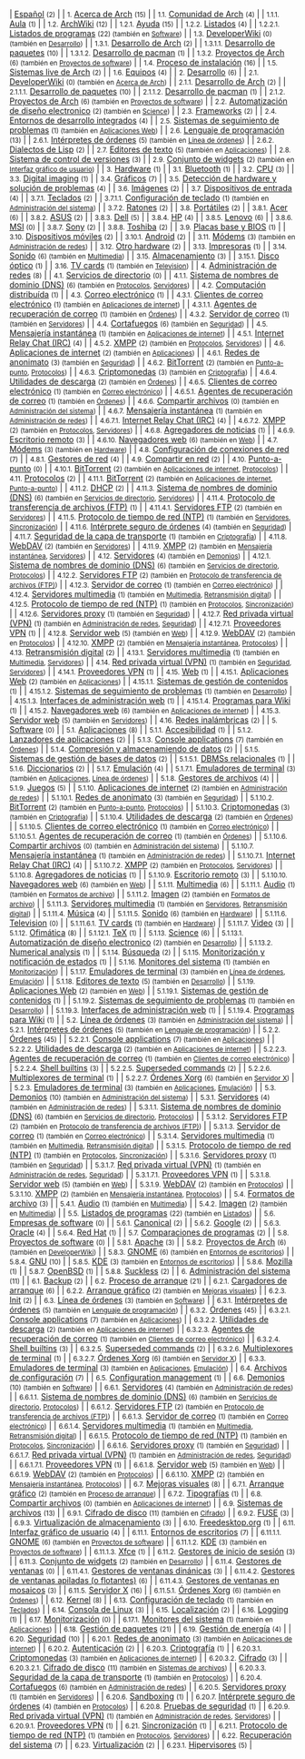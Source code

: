 | [Español](/index.php/Category:Espa%C3%B1ol "Category:Español") <small>(2)</small> |
| <small>1.</small> [Acerca de Arch](/index.php/Category:About_Arch_(Espa%C3%B1ol) "Category:About Arch (Español)") <small>(15)</small> |
| <small>1.1.</small> [Comunidad de Arch](/index.php/Category:Arch_community_(Espa%C3%B1ol) "Category:Arch community (Español)") <small>(4)</small> |
| <small>1.1.1.</small> [Aula](/index.php/Category:Classroom_(Espa%C3%B1ol) "Category:Classroom (Español)") <small>(1)</small> |
| <small>1.2.</small> [ArchWiki](/index.php/Category:ArchWiki_(Espa%C3%B1ol) "Category:ArchWiki (Español)") <small>(12)</small> |
| <small>1.2.1.</small> [Ayuda](/index.php/Category:Help_(Espa%C3%B1ol) "Category:Help (Español)") <small>(15)</small> |
| <small>1.2.2.</small> [Listados](/index.php/Category:Lists_(Espa%C3%B1ol) "Category:Lists (Español)") <small>(4)</small> |
| <small>1.2.2.1.</small> [Listados de programas](/index.php/Category:Lists_of_software_(Espa%C3%B1ol) "Category:Lists of software (Español)") <small>(22) (también en [Software](/index.php/Category:Software_(Espa%C3%B1ol) "Category:Software (Español)"))</small> |
| <small>1.3.</small> [DeveloperWiki](/index.php/Category:DeveloperWiki_(Espa%C3%B1ol) "Category:DeveloperWiki (Español)") <small>(0) (también en [Desarrollo](/index.php/Category:Development_(Espa%C3%B1ol) "Category:Development (Español)"))</small> |
| <small>1.3.1.</small> [Desarrollo de Arch](/index.php/Category:Arch_development_(Espa%C3%B1ol) "Category:Arch development (Español)") <small>(2)</small> |
| <small>1.3.1.1.</small> [Desarrollo de paquetes](/index.php/Category:Package_development_(Espa%C3%B1ol) "Category:Package development (Español)") <small>(10)</small> |
| <small>1.3.1.2.</small> [Desarrollo de pacman](/index.php/Category:Pacman_development_(Espa%C3%B1ol) "Category:Pacman development (Español)") <small>(1)</small> |
| <small>1.3.2.</small> [Proyectos de Arch](/index.php/Category:Arch_projects_(Espa%C3%B1ol) "Category:Arch projects (Español)") <small>(6) (también en [Proyectos de software](/index.php/Category:Software_projects_(Espa%C3%B1ol) "Category:Software projects (Español)"))</small> |
| <small>1.4.</small> [Proceso de instalación](/index.php/Category:Installation_process_(Espa%C3%B1ol) "Category:Installation process (Español)") <small>(16)</small> |
| <small>1.5.</small> [Sistemas live de Arch](/index.php/Category:Live_Arch_systems_(Espa%C3%B1ol) "Category:Live Arch systems (Español)") <small>(2)</small> |
| <small>1.6.</small> [Equipos](/index.php/Category:Teams_(Espa%C3%B1ol) "Category:Teams (Español)") <small>(4)</small> |
| <small>2.</small> [Desarrollo](/index.php/Category:Development_(Espa%C3%B1ol) "Category:Development (Español)") <small>(6)</small> |
| <small>2.1.</small> [DeveloperWiki](/index.php/Category:DeveloperWiki_(Espa%C3%B1ol) "Category:DeveloperWiki (Español)") <small>(0) (también en [Acerca de Arch](/index.php/Category:About_Arch_(Espa%C3%B1ol) "Category:About Arch (Español)"))</small> |
| <small>2.1.1.</small> [Desarrollo de Arch](/index.php/Category:Arch_development_(Espa%C3%B1ol) "Category:Arch development (Español)") <small>(2)</small> |
| <small>2.1.1.1.</small> [Desarrollo de paquetes](/index.php/Category:Package_development_(Espa%C3%B1ol) "Category:Package development (Español)") <small>(10)</small> |
| <small>2.1.1.2.</small> [Desarrollo de pacman](/index.php/Category:Pacman_development_(Espa%C3%B1ol) "Category:Pacman development (Español)") <small>(1)</small> |
| <small>2.1.2.</small> [Proyectos de Arch](/index.php/Category:Arch_projects_(Espa%C3%B1ol) "Category:Arch projects (Español)") <small>(6) (también en [Proyectos de software](/index.php/Category:Software_projects_(Espa%C3%B1ol) "Category:Software projects (Español)"))</small> |
| <small>2.2.</small> [Automatización de diseño electronico](/index.php/Category:Electronic_design_automation_(Espa%C3%B1ol) "Category:Electronic design automation (Español)") <small>(2) (también en [Science](/index.php/Category:Science_(Espa%C3%B1ol) "Category:Science (Español)"))</small> |
| <small>2.3.</small> [Frameworks](/index.php/Category:Frameworks_(Espa%C3%B1ol) "Category:Frameworks (Español)") <small>(2)</small> |
| <small>2.4.</small> [Entornos de desarrollo integrados](/index.php/Category:Integrated_development_environments_(Espa%C3%B1ol) "Category:Integrated development environments (Español)") <small>(4)</small> |
| <small>2.5.</small> [Sistemas de seguimiento de problemas](/index.php/Category:Issue_tracking_systems_(Espa%C3%B1ol) "Category:Issue tracking systems (Español)") <small>(1) (también en [Aplicaciones Web](/index.php/Category:Web_applications_(Espa%C3%B1ol) "Category:Web applications (Español)"))</small> |
| <small>2.6.</small> [Lenguaje de programación](/index.php/Category:Programming_languages_(Espa%C3%B1ol) "Category:Programming languages (Español)") <small>(13)</small> |
| <small>2.6.1.</small> [Intérpretes de órdenes](/index.php/Category:Command_shells_(Espa%C3%B1ol) "Category:Command shells (Español)") <small>(5) (también en [Línea de órdenes](/index.php/Category:Command-line_(Espa%C3%B1ol) "Category:Command-line (Español)"))</small> |
| <small>2.6.2.</small> [Dialectos de Lisp](/index.php/Category:Lisp_dialects_(Espa%C3%B1ol) "Category:Lisp dialects (Español)") <small>(2)</small> |
| <small>2.7.</small> [Editores de texto](/index.php/Category:Text_editors_(Espa%C3%B1ol) "Category:Text editors (Español)") <small>(5) (también en [Aplicaciones](/index.php/Category:Applications_(Espa%C3%B1ol) "Category:Applications (Español)"))</small> |
| <small>2.8.</small> [Sistema de control de versiones](/index.php/Category:Version_Control_System_(Espa%C3%B1ol) "Category:Version Control System (Español)") <small>(3)</small> |
| <small>2.9.</small> [Conjunto de widgets](/index.php/Category:Widget_toolkits_(Espa%C3%B1ol) "Category:Widget toolkits (Español)") <small>(2) (también en [Interfaz gráfico de usuario](/index.php/Category:Graphical_user_interfaces_(Espa%C3%B1ol) "Category:Graphical user interfaces (Español)"))</small> |
| <small>3.</small> [Hardware](/index.php/Category:Hardware_(Espa%C3%B1ol) "Category:Hardware (Español)") <small>(1)</small> |
| <small>3.1.</small> [Bluetooth](/index.php/Category:Bluetooth_(Espa%C3%B1ol) "Category:Bluetooth (Español)") <small>(1)</small> |
| <small>3.2.</small> [CPU](/index.php/Category:CPU_(Espa%C3%B1ol) "Category:CPU (Español)") <small>(3)</small> |
| <small>3.3.</small> [Digital imaging](/index.php/Category:Digital_imaging_(Espa%C3%B1ol) "Category:Digital imaging (Español)") <small>(1)</small> |
| <small>3.4.</small> [Gráficos](/index.php/Category:Graphics_(Espa%C3%B1ol) "Category:Graphics (Español)") <small>(7)</small> |
| <small>3.5.</small> [Detección de hardware y solución de problemas](/index.php/Category:Hardware_detection_and_troubleshooting_(Espa%C3%B1ol) "Category:Hardware detection and troubleshooting (Español)") <small>(4)</small> |
| <small>3.6.</small> [Imágenes](/index.php/Category:Imaging_(Espa%C3%B1ol) "Category:Imaging (Español)") <small>(2)</small> |
| <small>3.7.</small> [Dispositivos de entrada](/index.php/Category:Input_devices_(Espa%C3%B1ol) "Category:Input devices (Español)") <small>(4)</small> |
| <small>3.7.1.</small> [Teclados](/index.php/Category:Keyboards_(Espa%C3%B1ol) "Category:Keyboards (Español)") <small>(2)</small> |
| <small>3.7.1.1.</small> [Configuración de teclado](/index.php/Category:Keyboard_configuration_(Espa%C3%B1ol) "Category:Keyboard configuration (Español)") <small>(1) (también en [Administración del sistema](/index.php/Category:System_administration_(Espa%C3%B1ol) "Category:System administration (Español)"))</small> |
| <small>3.7.2.</small> [Ratones](/index.php/Category:Mice_(Espa%C3%B1ol) "Category:Mice (Español)") <small>(2)</small> |
| <small>3.8.</small> [Portátiles](/index.php/Category:Laptops_(Espa%C3%B1ol) "Category:Laptops (Español)") <small>(2)</small> |
| <small>3.8.1.</small> [Acer](/index.php/Category:Acer_(Espa%C3%B1ol) "Category:Acer (Español)") <small>(6)</small> |
| <small>3.8.2.</small> [ASUS](/index.php/Category:ASUS_(Espa%C3%B1ol) "Category:ASUS (Español)") <small>(2)</small> |
| <small>3.8.3.</small> [Dell](/index.php/Category:Dell_(Espa%C3%B1ol) "Category:Dell (Español)") <small>(5)</small> |
| <small>3.8.4.</small> [HP](/index.php/Category:HP_(Espa%C3%B1ol) "Category:HP (Español)") <small>(4)</small> |
| <small>3.8.5.</small> [Lenovo](/index.php/Category:Lenovo_(Espa%C3%B1ol) "Category:Lenovo (Español)") <small>(6)</small> |
| <small>3.8.6.</small> [MSI](/index.php/Category:MSI_(Espa%C3%B1ol) "Category:MSI (Español)") <small>(0)</small> |
| <small>3.8.7.</small> [Sony](/index.php/Category:Sony_(Espa%C3%B1ol) "Category:Sony (Español)") <small>(2)</small> |
| <small>3.8.8.</small> [Toshiba](/index.php/Category:Toshiba_(Espa%C3%B1ol) "Category:Toshiba (Español)") <small>(2)</small> |
| <small>3.9.</small> [Placas base y BIOS](/index.php/Category:Mainboards_and_BIOS_(Espa%C3%B1ol) "Category:Mainboards and BIOS (Español)") <small>(1)</small> |
| <small>3.10.</small> [Dispositivos móviles](/index.php/Category:Mobile_devices_(Espa%C3%B1ol) "Category:Mobile devices (Español)") <small>(2)</small> |
| <small>3.10.1.</small> [Android](/index.php/Category:Android_(Espa%C3%B1ol) "Category:Android (Español)") <small>(2)</small> |
| <small>3.11.</small> [Módems](/index.php/Category:Modems_(Espa%C3%B1ol) "Category:Modems (Español)") <small>(3) (también en [Administración de redes](/index.php/Category:Networking_(Espa%C3%B1ol) "Category:Networking (Español)"))</small> |
| <small>3.12.</small> [Otro hardware](/index.php/Category:Other_hardware_(Espa%C3%B1ol) "Category:Other hardware (Español)") <small>(2)</small> |
| <small>3.13.</small> [Impresoras](/index.php/Category:Printers_(Espa%C3%B1ol) "Category:Printers (Español)") <small>(1)</small> |
| <small>3.14.</small> [Sonido](/index.php/Category:Sound_(Espa%C3%B1ol) "Category:Sound (Español)") <small>(6) (también en [Multimedia](/index.php/Category:Multimedia_(Espa%C3%B1ol) "Category:Multimedia (Español)"))</small> |
| <small>3.15.</small> [Almacenamiento](/index.php/Category:Storage_(Espa%C3%B1ol) "Category:Storage (Español)") <small>(3)</small> |
| <small>3.15.1.</small> [Disco óptico](/index.php/Category:Optical_disc_(Espa%C3%B1ol) "Category:Optical disc (Español)") <small>(1)</small> |
| <small>3.16.</small> [TV cards](/index.php/Category:TV_cards_(Espa%C3%B1ol) "Category:TV cards (Español)") <small>(1) (también en [Television](/index.php/Category:Television_(Espa%C3%B1ol) "Category:Television (Español)"))</small> |
| <small>4.</small> [Administración de redes](/index.php/Category:Networking_(Espa%C3%B1ol) "Category:Networking (Español)") <small>(8)</small> |
| <small>4.1.</small> [Servicios de directorio](/index.php/Category:Directory_services_(Espa%C3%B1ol) "Category:Directory services (Español)") <small>(0)</small> |
| <small>4.1.1.</small> [Sistema de nombres de dominio (DNS)](/index.php/Category:Domain_Name_System_(Espa%C3%B1ol) "Category:Domain Name System (Español)") <small>(6) (también en [Protocolos](/index.php/Category:Protocols_(Espa%C3%B1ol) "Category:Protocols (Español)"), [Servidores](/index.php/Category:Servers_(Espa%C3%B1ol) "Category:Servers (Español)"))</small> |
| <small>4.2.</small> [Computación distribuída](/index.php/Category:Distributed_computing_(Espa%C3%B1ol) "Category:Distributed computing (Español)") <small>(1)</small> |
| <small>4.3.</small> [Correo electrónico](/index.php/Category:Email_(Espa%C3%B1ol) "Category:Email (Español)") <small>(1)</small> |
| <small>4.3.1.</small> [Clientes de correo electrónico](/index.php/Category:Email_clients_(Espa%C3%B1ol) "Category:Email clients (Español)") <small>(1) (también en [Aplicaciones de internet](/index.php/Category:Internet_applications_(Espa%C3%B1ol) "Category:Internet applications (Español)"))</small> |
| <small>4.3.1.1.</small> [Agentes de recuperación de correo](/index.php/Category:Mail_retrieval_agents_(Espa%C3%B1ol) "Category:Mail retrieval agents (Español)") <small>(1) (también en [Órdenes](/index.php/Category:Commands_(Espa%C3%B1ol) "Category:Commands (Español)"))</small> |
| <small>4.3.2.</small> [Servidor de correo](/index.php/Category:Mail_server_(Espa%C3%B1ol) "Category:Mail server (Español)") <small>(1) (también en [Servidores](/index.php/Category:Servers_(Espa%C3%B1ol) "Category:Servers (Español)"))</small> |
| <small>4.4.</small> [Cortafuegos](/index.php/Category:Firewalls_(Espa%C3%B1ol) "Category:Firewalls (Español)") <small>(6) (también en [Seguridad](/index.php/Category:Security_(Espa%C3%B1ol) "Category:Security (Español)"))</small> |
| <small>4.5.</small> [Mensajería instantánea](/index.php/Category:Instant_messaging_(Espa%C3%B1ol) "Category:Instant messaging (Español)") <small>(1) (también en [Aplicaciones de internet](/index.php/Category:Internet_applications_(Espa%C3%B1ol) "Category:Internet applications (Español)"))</small> |
| <small>4.5.1.</small> [Internet Relay Chat (IRC)](/index.php/Category:Internet_Relay_Chat_(Espa%C3%B1ol) "Category:Internet Relay Chat (Español)") <small>(4)</small> |
| <small>4.5.2.</small> [XMPP](/index.php/Category:XMPP_(Espa%C3%B1ol) "Category:XMPP (Español)") <small>(2) (también en [Protocolos](/index.php/Category:Protocols_(Espa%C3%B1ol) "Category:Protocols (Español)"), [Servidores](/index.php/Category:Servers_(Espa%C3%B1ol) "Category:Servers (Español)"))</small> |
| <small>4.6.</small> [Aplicaciones de internet](/index.php/Category:Internet_applications_(Espa%C3%B1ol) "Category:Internet applications (Español)") <small>(2) (también en [Aplicaciones](/index.php/Category:Applications_(Espa%C3%B1ol) "Category:Applications (Español)"))</small> |
| <small>4.6.1.</small> [Redes de anonimato](/index.php/Category:Anonymity_networks_(Espa%C3%B1ol) "Category:Anonymity networks (Español)") <small>(3) (también en [Seguridad](/index.php/Category:Security_(Espa%C3%B1ol) "Category:Security (Español)"))</small> |
| <small>4.6.2.</small> [BitTorrent](/index.php/Category:BitTorrent_(Espa%C3%B1ol) "Category:BitTorrent (Español)") <small>(2) (también en [Punto-a-punto](/index.php/Category:Peer-to-peer_(Espa%C3%B1ol) "Category:Peer-to-peer (Español)"), [Protocolos](/index.php/Category:Protocols_(Espa%C3%B1ol) "Category:Protocols (Español)"))</small> |
| <small>4.6.3.</small> [Criptomonedas](/index.php/Category:Cryptocurrencies_(Espa%C3%B1ol) "Category:Cryptocurrencies (Español)") <small>(3) (también en [Criptografía](/index.php/Category:Cryptography_(Espa%C3%B1ol) "Category:Cryptography (Español)"))</small> |
| <small>4.6.4.</small> [Utilidades de descarga](/index.php/Category:Download_utilities_(Espa%C3%B1ol) "Category:Download utilities (Español)") <small>(2) (también en [Órdenes](/index.php/Category:Commands_(Espa%C3%B1ol) "Category:Commands (Español)"))</small> |
| <small>4.6.5.</small> [Clientes de correo electrónico](/index.php/Category:Email_clients_(Espa%C3%B1ol) "Category:Email clients (Español)") <small>(1) (también en [Correo electrónico](/index.php/Category:Email_(Espa%C3%B1ol) "Category:Email (Español)"))</small> |
| <small>4.6.5.1.</small> [Agentes de recuperación de correo](/index.php/Category:Mail_retrieval_agents_(Espa%C3%B1ol) "Category:Mail retrieval agents (Español)") <small>(1) (también en [Órdenes](/index.php/Category:Commands_(Espa%C3%B1ol) "Category:Commands (Español)"))</small> |
| <small>4.6.6.</small> [Compartir archivos](/index.php/Category:File_sharing_(Espa%C3%B1ol) "Category:File sharing (Español)") <small>(0) (también en [Administración del sistema](/index.php/Category:System_administration_(Espa%C3%B1ol) "Category:System administration (Español)"))</small> |
| <small>4.6.7.</small> [Mensajería instantánea](/index.php/Category:Instant_messaging_(Espa%C3%B1ol) "Category:Instant messaging (Español)") <small>(1) (también en [Administración de redes](/index.php/Category:Networking_(Espa%C3%B1ol) "Category:Networking (Español)"))</small> |
| <small>4.6.7.1.</small> [Internet Relay Chat (IRC)](/index.php/Category:Internet_Relay_Chat_(Espa%C3%B1ol) "Category:Internet Relay Chat (Español)") <small>(4)</small> |
| <small>4.6.7.2.</small> [XMPP](/index.php/Category:XMPP_(Espa%C3%B1ol) "Category:XMPP (Español)") <small>(2) (también en [Protocolos](/index.php/Category:Protocols_(Espa%C3%B1ol) "Category:Protocols (Español)"), [Servidores](/index.php/Category:Servers_(Espa%C3%B1ol) "Category:Servers (Español)"))</small> |
| <small>4.6.8.</small> [Agregadores de noticias](/index.php/Category:News_aggregators_(Espa%C3%B1ol) "Category:News aggregators (Español)") <small>(1)</small> |
| <small>4.6.9.</small> [Escritorio remoto](/index.php/Category:Remote_desktop_(Espa%C3%B1ol) "Category:Remote desktop (Español)") <small>(3)</small> |
| <small>4.6.10.</small> [Navegadores web](/index.php/Category:Web_browser_(Espa%C3%B1ol) "Category:Web browser (Español)") <small>(6) (también en [Web](/index.php/Category:Web_(Espa%C3%B1ol) "Category:Web (Español)"))</small> |
| <small>4.7.</small> [Módems](/index.php/Category:Modems_(Espa%C3%B1ol) "Category:Modems (Español)") <small>(3) (también en [Hardware](/index.php/Category:Hardware_(Espa%C3%B1ol) "Category:Hardware (Español)"))</small> |
| <small>4.8.</small> [Configuración de conexiones de red](/index.php/Category:Network_configuration_(Espa%C3%B1ol) "Category:Network configuration (Español)") <small>(7)</small> |
| <small>4.8.1.</small> [Gestores de red](/index.php/Category:Network_managers_(Espa%C3%B1ol) "Category:Network managers (Español)") <small>(4)</small> |
| <small>4.9.</small> [Compartir en red](/index.php/Category:Network_sharing_(Espa%C3%B1ol) "Category:Network sharing (Español)") <small>(2)</small> |
| <small>4.10.</small> [Punto-a-punto](/index.php/Category:Peer-to-peer_(Espa%C3%B1ol) "Category:Peer-to-peer (Español)") <small>(0)</small> |
| <small>4.10.1.</small> [BitTorrent](/index.php/Category:BitTorrent_(Espa%C3%B1ol) "Category:BitTorrent (Español)") <small>(2) (también en [Aplicaciones de internet](/index.php/Category:Internet_applications_(Espa%C3%B1ol) "Category:Internet applications (Español)"), [Protocolos](/index.php/Category:Protocols_(Espa%C3%B1ol) "Category:Protocols (Español)"))</small> |
| <small>4.11.</small> [Protocolos](/index.php/Category:Protocols_(Espa%C3%B1ol) "Category:Protocols (Español)") <small>(2)</small> |
| <small>4.11.1.</small> [BitTorrent](/index.php/Category:BitTorrent_(Espa%C3%B1ol) "Category:BitTorrent (Español)") <small>(2) (también en [Aplicaciones de internet](/index.php/Category:Internet_applications_(Espa%C3%B1ol) "Category:Internet applications (Español)"), [Punto-a-punto](/index.php/Category:Peer-to-peer_(Espa%C3%B1ol) "Category:Peer-to-peer (Español)"))</small> |
| <small>4.11.2.</small> [DHCP](/index.php/Category:DHCP_(Espa%C3%B1ol) "Category:DHCP (Español)") <small>(2)</small> |
| <small>4.11.3.</small> [Sistema de nombres de dominio (DNS)](/index.php/Category:Domain_Name_System_(Espa%C3%B1ol) "Category:Domain Name System (Español)") <small>(6) (también en [Servicios de directorio](/index.php/Category:Directory_services_(Espa%C3%B1ol) "Category:Directory services (Español)"), [Servidores](/index.php/Category:Servers_(Espa%C3%B1ol) "Category:Servers (Español)"))</small> |
| <small>4.11.4.</small> [Protocolo de transferencia de archivos (FTP)](/index.php/Category:File_Transfer_Protocol_(Espa%C3%B1ol) "Category:File Transfer Protocol (Español)") <small>(1)</small> |
| <small>4.11.4.1.</small> [Servidores FTP](/index.php/Category:FTP_servers_(Espa%C3%B1ol) "Category:FTP servers (Español)") <small>(2) (también en [Servidores](/index.php/Category:Servers_(Espa%C3%B1ol) "Category:Servers (Español)"))</small> |
| <small>4.11.5.</small> [Protocolo de tiempo de red (NTP)](/index.php/Category:Network_Time_Protocol_(Espa%C3%B1ol) "Category:Network Time Protocol (Español)") <small>(1) (también en [Servidores](/index.php/Category:Servers_(Espa%C3%B1ol) "Category:Servers (Español)"), [Sincronización](/index.php/Category:Synchronization_(Espa%C3%B1ol) "Category:Synchronization (Español)"))</small> |
| <small>4.11.6.</small> [Intérprete seguro de órdenes](/index.php/Category:Secure_Shell_(Espa%C3%B1ol) "Category:Secure Shell (Español)") <small>(4) (también en [Seguridad](/index.php/Category:Security_(Espa%C3%B1ol) "Category:Security (Español)"))</small> |
| <small>4.11.7.</small> [Seguridad de la capa de transporte](/index.php/Category:Transport_Layer_Security_(Espa%C3%B1ol) "Category:Transport Layer Security (Español)") <small>(1) (también en [Criptografía](/index.php/Category:Cryptography_(Espa%C3%B1ol) "Category:Cryptography (Español)"))</small> |
| <small>4.11.8.</small> [WebDAV](/index.php/Category:WebDAV_(Espa%C3%B1ol) "Category:WebDAV (Español)") <small>(2) (también en [Servidores](/index.php/Category:Servers_(Espa%C3%B1ol) "Category:Servers (Español)"))</small> |
| <small>4.11.9.</small> [XMPP](/index.php/Category:XMPP_(Espa%C3%B1ol) "Category:XMPP (Español)") <small>(2) (también en [Mensajería instantánea](/index.php/Category:Instant_messaging_(Espa%C3%B1ol) "Category:Instant messaging (Español)"), [Servidores](/index.php/Category:Servers_(Espa%C3%B1ol) "Category:Servers (Español)"))</small> |
| <small>4.12.</small> [Servidores](/index.php/Category:Servers_(Espa%C3%B1ol) "Category:Servers (Español)") <small>(4) (también en [Demonios](/index.php/Category:Daemons_(Espa%C3%B1ol) "Category:Daemons (Español)"))</small> |
| <small>4.12.1.</small> [Sistema de nombres de dominio (DNS)](/index.php/Category:Domain_Name_System_(Espa%C3%B1ol) "Category:Domain Name System (Español)") <small>(6) (también en [Servicios de directorio](/index.php/Category:Directory_services_(Espa%C3%B1ol) "Category:Directory services (Español)"), [Protocolos](/index.php/Category:Protocols_(Espa%C3%B1ol) "Category:Protocols (Español)"))</small> |
| <small>4.12.2.</small> [Servidores FTP](/index.php/Category:FTP_servers_(Espa%C3%B1ol) "Category:FTP servers (Español)") <small>(2) (también en [Protocolo de transferencia de archivos (FTP)](/index.php/Category:File_Transfer_Protocol_(Espa%C3%B1ol) "Category:File Transfer Protocol (Español)"))</small> |
| <small>4.12.3.</small> [Servidor de correo](/index.php/Category:Mail_server_(Espa%C3%B1ol) "Category:Mail server (Español)") <small>(1) (también en [Correo electrónico](/index.php/Category:Email_(Espa%C3%B1ol) "Category:Email (Español)"))</small> |
| <small>4.12.4.</small> [Servidores multimedia](/index.php/Category:Media_servers_(Espa%C3%B1ol) "Category:Media servers (Español)") <small>(1) (también en [Multimedia](/index.php/Category:Multimedia_(Espa%C3%B1ol) "Category:Multimedia (Español)"), [Retransmisión digital](/index.php/Category:Streaming_(Espa%C3%B1ol) "Category:Streaming (Español)"))</small> |
| <small>4.12.5.</small> [Protocolo de tiempo de red (NTP)](/index.php/Category:Network_Time_Protocol_(Espa%C3%B1ol) "Category:Network Time Protocol (Español)") <small>(1) (también en [Protocolos](/index.php/Category:Protocols_(Espa%C3%B1ol) "Category:Protocols (Español)"), [Sincronización](/index.php/Category:Synchronization_(Espa%C3%B1ol) "Category:Synchronization (Español)"))</small> |
| <small>4.12.6.</small> [Servidores proxy](/index.php/Category:Proxy_servers_(Espa%C3%B1ol) "Category:Proxy servers (Español)") <small>(1) (también en [Seguridad](/index.php/Category:Security_(Espa%C3%B1ol) "Category:Security (Español)"))</small> |
| <small>4.12.7.</small> [Red privada virtual (VPN)](/index.php/Category:Virtual_Private_Network_(Espa%C3%B1ol) "Category:Virtual Private Network (Español)") <small>(1) (también en [Administración de redes](/index.php/Category:Networking_(Espa%C3%B1ol) "Category:Networking (Español)"), [Seguridad](/index.php/Category:Security_(Espa%C3%B1ol) "Category:Security (Español)"))</small> |
| <small>4.12.7.1.</small> [Proveedores VPN](/index.php/Category:VPN_providers_(Espa%C3%B1ol) "Category:VPN providers (Español)") <small>(1)</small> |
| <small>4.12.8.</small> [Servidor web](/index.php/Category:Web_server_(Espa%C3%B1ol) "Category:Web server (Español)") <small>(5) (también en [Web](/index.php/Category:Web_(Espa%C3%B1ol) "Category:Web (Español)"))</small> |
| <small>4.12.9.</small> [WebDAV](/index.php/Category:WebDAV_(Espa%C3%B1ol) "Category:WebDAV (Español)") <small>(2) (también en [Protocolos](/index.php/Category:Protocols_(Espa%C3%B1ol) "Category:Protocols (Español)"))</small> |
| <small>4.12.10.</small> [XMPP](/index.php/Category:XMPP_(Espa%C3%B1ol) "Category:XMPP (Español)") <small>(2) (también en [Mensajería instantánea](/index.php/Category:Instant_messaging_(Espa%C3%B1ol) "Category:Instant messaging (Español)"), [Protocolos](/index.php/Category:Protocols_(Espa%C3%B1ol) "Category:Protocols (Español)"))</small> |
| <small>4.13.</small> [Retransmisión digital](/index.php/Category:Streaming_(Espa%C3%B1ol) "Category:Streaming (Español)") <small>(2)</small> |
| <small>4.13.1.</small> [Servidores multimedia](/index.php/Category:Media_servers_(Espa%C3%B1ol) "Category:Media servers (Español)") <small>(1) (también en [Multimedia](/index.php/Category:Multimedia_(Espa%C3%B1ol) "Category:Multimedia (Español)"), [Servidores](/index.php/Category:Servers_(Espa%C3%B1ol) "Category:Servers (Español)"))</small> |
| <small>4.14.</small> [Red privada virtual (VPN)](/index.php/Category:Virtual_Private_Network_(Espa%C3%B1ol) "Category:Virtual Private Network (Español)") <small>(1) (también en [Seguridad](/index.php/Category:Security_(Espa%C3%B1ol) "Category:Security (Español)"), [Servidores](/index.php/Category:Servers_(Espa%C3%B1ol) "Category:Servers (Español)"))</small> |
| <small>4.14.1.</small> [Proveedores VPN](/index.php/Category:VPN_providers_(Espa%C3%B1ol) "Category:VPN providers (Español)") <small>(1)</small> |
| <small>4.15.</small> [Web](/index.php/Category:Web_(Espa%C3%B1ol) "Category:Web (Español)") <small>(1)</small> |
| <small>4.15.1.</small> [Aplicaciones Web](/index.php/Category:Web_applications_(Espa%C3%B1ol) "Category:Web applications (Español)") <small>(2) (también en [Aplicaciones](/index.php/Category:Applications_(Espa%C3%B1ol) "Category:Applications (Español)"))</small> |
| <small>4.15.1.1.</small> [Sistemas de gestión de contenidos](/index.php/Category:Content_management_systems_(Espa%C3%B1ol) "Category:Content management systems (Español)") <small>(1)</small> |
| <small>4.15.1.2.</small> [Sistemas de seguimiento de problemas](/index.php/Category:Issue_tracking_systems_(Espa%C3%B1ol) "Category:Issue tracking systems (Español)") <small>(1) (también en [Desarrollo](/index.php/Category:Development_(Espa%C3%B1ol) "Category:Development (Español)"))</small> |
| <small>4.15.1.3.</small> [Interfaces de administración web](/index.php/Category:Web_admin_interfaces_(Espa%C3%B1ol) "Category:Web admin interfaces (Español)") <small>(1)</small> |
| <small>4.15.1.4.</small> [Programas para Wiki](/index.php/Category:Wiki_software_(Espa%C3%B1ol) "Category:Wiki software (Español)") <small>(1)</small> |
| <small>4.15.2.</small> [Navegadores web](/index.php/Category:Web_browser_(Espa%C3%B1ol) "Category:Web browser (Español)") <small>(6) (también en [Aplicaciones de internet](/index.php/Category:Internet_applications_(Espa%C3%B1ol) "Category:Internet applications (Español)"))</small> |
| <small>4.15.3.</small> [Servidor web](/index.php/Category:Web_server_(Espa%C3%B1ol) "Category:Web server (Español)") <small>(5) (también en [Servidores](/index.php/Category:Servers_(Espa%C3%B1ol) "Category:Servers (Español)"))</small> |
| <small>4.16.</small> [Redes inalámbricas](/index.php/Category:Wireless_networking_(Espa%C3%B1ol) "Category:Wireless networking (Español)") <small>(2)</small> |
| <small>5.</small> [Software](/index.php/Category:Software_(Espa%C3%B1ol) "Category:Software (Español)") <small>(0)</small> |
| <small>5.1.</small> [Aplicaciones](/index.php/Category:Applications_(Espa%C3%B1ol) "Category:Applications (Español)") <small>(8)</small> |
| <small>5.1.1.</small> [Accesibilidad](/index.php/Category:Accessibility_(Espa%C3%B1ol) "Category:Accessibility (Español)") <small>(1)</small> |
| <small>5.1.2.</small> [Lanzadores de aplicaciones](/index.php/Category:Application_launchers_(Espa%C3%B1ol) "Category:Application launchers (Español)") <small>(2)</small> |
| <small>5.1.3.</small> [Console applications](/index.php/Category:Console_applications_(Espa%C3%B1ol) "Category:Console applications (Español)") <small>(7) (también en [Órdenes](/index.php/Category:Commands_(Espa%C3%B1ol) "Category:Commands (Español)"))</small> |
| <small>5.1.4.</small> [Compresión y almacenamiendo de datos](/index.php/Category:Data_compression_and_archiving_(Espa%C3%B1ol) "Category:Data compression and archiving (Español)") <small>(2)</small> |
| <small>5.1.5.</small> [Sistemas de gestión de bases de datos](/index.php/Category:Database_management_systems_(Espa%C3%B1ol) "Category:Database management systems (Español)") <small>(2)</small> |
| <small>5.1.5.1.</small> [DBMSs relacionales](/index.php/Category:Relational_DBMSs_(Espa%C3%B1ol) "Category:Relational DBMSs (Español)") <small>(1)</small> |
| <small>5.1.6.</small> [Diccionarios](/index.php/Category:Dictionaries_(Espa%C3%B1ol) "Category:Dictionaries (Español)") <small>(2)</small> |
| <small>5.1.7.</small> [Emulación](/index.php/Category:Emulation_(Espa%C3%B1ol) "Category:Emulation (Español)") <small>(4)</small> |
| <small>5.1.7.1.</small> [Emuladores de terminal](/index.php/Category:Terminal_emulators_(Espa%C3%B1ol) "Category:Terminal emulators (Español)") <small>(3) (también en [Aplicaciones](/index.php/Category:Applications_(Espa%C3%B1ol) "Category:Applications (Español)"), [Línea de órdenes](/index.php/Category:Command-line_(Espa%C3%B1ol) "Category:Command-line (Español)"))</small> |
| <small>5.1.8.</small> [Gestores de archivos](/index.php/Category:File_managers_(Espa%C3%B1ol) "Category:File managers (Español)") <small>(4)</small> |
| <small>5.1.9.</small> [Juegos](/index.php/Category:Gaming_(Espa%C3%B1ol) "Category:Gaming (Español)") <small>(5)</small> |
| <small>5.1.10.</small> [Aplicaciones de internet](/index.php/Category:Internet_applications_(Espa%C3%B1ol) "Category:Internet applications (Español)") <small>(2) (también en [Administración de redes](/index.php/Category:Networking_(Espa%C3%B1ol) "Category:Networking (Español)"))</small> |
| <small>5.1.10.1.</small> [Redes de anonimato](/index.php/Category:Anonymity_networks_(Espa%C3%B1ol) "Category:Anonymity networks (Español)") <small>(3) (también en [Seguridad](/index.php/Category:Security_(Espa%C3%B1ol) "Category:Security (Español)"))</small> |
| <small>5.1.10.2.</small> [BitTorrent](/index.php/Category:BitTorrent_(Espa%C3%B1ol) "Category:BitTorrent (Español)") <small>(2) (también en [Punto-a-punto](/index.php/Category:Peer-to-peer_(Espa%C3%B1ol) "Category:Peer-to-peer (Español)"), [Protocolos](/index.php/Category:Protocols_(Espa%C3%B1ol) "Category:Protocols (Español)"))</small> |
| <small>5.1.10.3.</small> [Criptomonedas](/index.php/Category:Cryptocurrencies_(Espa%C3%B1ol) "Category:Cryptocurrencies (Español)") <small>(3) (también en [Criptografía](/index.php/Category:Cryptography_(Espa%C3%B1ol) "Category:Cryptography (Español)"))</small> |
| <small>5.1.10.4.</small> [Utilidades de descarga](/index.php/Category:Download_utilities_(Espa%C3%B1ol) "Category:Download utilities (Español)") <small>(2) (también en [Órdenes](/index.php/Category:Commands_(Espa%C3%B1ol) "Category:Commands (Español)"))</small> |
| <small>5.1.10.5.</small> [Clientes de correo electrónico](/index.php/Category:Email_clients_(Espa%C3%B1ol) "Category:Email clients (Español)") <small>(1) (también en [Correo electrónico](/index.php/Category:Email_(Espa%C3%B1ol) "Category:Email (Español)"))</small> |
| <small>5.1.10.5.1.</small> [Agentes de recuperación de correo](/index.php/Category:Mail_retrieval_agents_(Espa%C3%B1ol) "Category:Mail retrieval agents (Español)") <small>(1) (también en [Órdenes](/index.php/Category:Commands_(Espa%C3%B1ol) "Category:Commands (Español)"))</small> |
| <small>5.1.10.6.</small> [Compartir archivos](/index.php/Category:File_sharing_(Espa%C3%B1ol) "Category:File sharing (Español)") <small>(0) (también en [Administración del sistema](/index.php/Category:System_administration_(Espa%C3%B1ol) "Category:System administration (Español)"))</small> |
| <small>5.1.10.7.</small> [Mensajería instantánea](/index.php/Category:Instant_messaging_(Espa%C3%B1ol) "Category:Instant messaging (Español)") <small>(1) (también en [Administración de redes](/index.php/Category:Networking_(Espa%C3%B1ol) "Category:Networking (Español)"))</small> |
| <small>5.1.10.7.1.</small> [Internet Relay Chat (IRC)](/index.php/Category:Internet_Relay_Chat_(Espa%C3%B1ol) "Category:Internet Relay Chat (Español)") <small>(4)</small> |
| <small>5.1.10.7.2.</small> [XMPP](/index.php/Category:XMPP_(Espa%C3%B1ol) "Category:XMPP (Español)") <small>(2) (también en [Protocolos](/index.php/Category:Protocols_(Espa%C3%B1ol) "Category:Protocols (Español)"), [Servidores](/index.php/Category:Servers_(Espa%C3%B1ol) "Category:Servers (Español)"))</small> |
| <small>5.1.10.8.</small> [Agregadores de noticias](/index.php/Category:News_aggregators_(Espa%C3%B1ol) "Category:News aggregators (Español)") <small>(1)</small> |
| <small>5.1.10.9.</small> [Escritorio remoto](/index.php/Category:Remote_desktop_(Espa%C3%B1ol) "Category:Remote desktop (Español)") <small>(3)</small> |
| <small>5.1.10.10.</small> [Navegadores web](/index.php/Category:Web_browser_(Espa%C3%B1ol) "Category:Web browser (Español)") <small>(6) (también en [Web](/index.php/Category:Web_(Espa%C3%B1ol) "Category:Web (Español)"))</small> |
| <small>5.1.11.</small> [Multimedia](/index.php/Category:Multimedia_(Espa%C3%B1ol) "Category:Multimedia (Español)") <small>(6)</small> |
| <small>5.1.11.1.</small> [Audio](/index.php/Category:Audio_(Espa%C3%B1ol) "Category:Audio (Español)") <small>(1) (también en [Formatos de archivo](/index.php/Category:File_formats_(Espa%C3%B1ol) "Category:File formats (Español)"))</small> |
| <small>5.1.11.2.</small> [Imagen](/index.php/Category:Image_(Espa%C3%B1ol) "Category:Image (Español)") <small>(2) (también en [Formatos de archivo](/index.php/Category:File_formats_(Espa%C3%B1ol) "Category:File formats (Español)"))</small> |
| <small>5.1.11.3.</small> [Servidores multimedia](/index.php/Category:Media_servers_(Espa%C3%B1ol) "Category:Media servers (Español)") <small>(1) (también en [Servidores](/index.php/Category:Servers_(Espa%C3%B1ol) "Category:Servers (Español)"), [Retransmisión digital](/index.php/Category:Streaming_(Espa%C3%B1ol) "Category:Streaming (Español)"))</small> |
| <small>5.1.11.4.</small> [Música](/index.php/Category:Music_(Espa%C3%B1ol) "Category:Music (Español)") <small>(4)</small> |
| <small>5.1.11.5.</small> [Sonido](/index.php/Category:Sound_(Espa%C3%B1ol) "Category:Sound (Español)") <small>(6) (también en [Hardware](/index.php/Category:Hardware_(Espa%C3%B1ol) "Category:Hardware (Español)"))</small> |
| <small>5.1.11.6.</small> [Television](/index.php/Category:Television_(Espa%C3%B1ol) "Category:Television (Español)") <small>(0)</small> |
| <small>5.1.11.6.1.</small> [TV cards](/index.php/Category:TV_cards_(Espa%C3%B1ol) "Category:TV cards (Español)") <small>(1) (también en [Hardware](/index.php/Category:Hardware_(Espa%C3%B1ol) "Category:Hardware (Español)"))</small> |
| <small>5.1.11.7.</small> [Video](/index.php/Category:Video_(Espa%C3%B1ol) "Category:Video (Español)") <small>(3)</small> |
| <small>5.1.12.</small> [Ofimática](/index.php/Category:Office_(Espa%C3%B1ol) "Category:Office (Español)") <small>(8)</small> |
| <small>5.1.12.1.</small> [TeX](/index.php/Category:TeX_(Espa%C3%B1ol) "Category:TeX (Español)") <small>(1)</small> |
| <small>5.1.13.</small> [Science](/index.php/Category:Science_(Espa%C3%B1ol) "Category:Science (Español)") <small>(6)</small> |
| <small>5.1.13.1.</small> [Automatización de diseño electronico](/index.php/Category:Electronic_design_automation_(Espa%C3%B1ol) "Category:Electronic design automation (Español)") <small>(2) (también en [Desarrollo](/index.php/Category:Development_(Espa%C3%B1ol) "Category:Development (Español)"))</small> |
| <small>5.1.13.2.</small> [Numerical analysis](/index.php/Category:Numerical_analysis_(Espa%C3%B1ol) "Category:Numerical analysis (Español)") <small>(1)</small> |
| <small>5.1.14.</small> [Búsqueda](/index.php/Category:Search_(Espa%C3%B1ol) "Category:Search (Español)") <small>(2)</small> |
| <small>5.1.15.</small> [Monitorización y notificación de estados](/index.php/Category:Status_monitoring_and_notification_(Espa%C3%B1ol) "Category:Status monitoring and notification (Español)") <small>(1)</small> |
| <small>5.1.16.</small> [Monitores del sistema](/index.php/Category:System_monitors_(Espa%C3%B1ol) "Category:System monitors (Español)") <small>(1) (también en [Monitorización](/index.php/Category:Monitoring_(Espa%C3%B1ol) "Category:Monitoring (Español)"))</small> |
| <small>5.1.17.</small> [Emuladores de terminal](/index.php/Category:Terminal_emulators_(Espa%C3%B1ol) "Category:Terminal emulators (Español)") <small>(3) (también en [Línea de órdenes](/index.php/Category:Command-line_(Espa%C3%B1ol) "Category:Command-line (Español)"), [Emulación](/index.php/Category:Emulation_(Espa%C3%B1ol) "Category:Emulation (Español)"))</small> |
| <small>5.1.18.</small> [Editores de texto](/index.php/Category:Text_editors_(Espa%C3%B1ol) "Category:Text editors (Español)") <small>(5) (también en [Desarrollo](/index.php/Category:Development_(Espa%C3%B1ol) "Category:Development (Español)"))</small> |
| <small>5.1.19.</small> [Aplicaciones Web](/index.php/Category:Web_applications_(Espa%C3%B1ol) "Category:Web applications (Español)") <small>(2) (también en [Web](/index.php/Category:Web_(Espa%C3%B1ol) "Category:Web (Español)"))</small> |
| <small>5.1.19.1.</small> [Sistemas de gestión de contenidos](/index.php/Category:Content_management_systems_(Espa%C3%B1ol) "Category:Content management systems (Español)") <small>(1)</small> |
| <small>5.1.19.2.</small> [Sistemas de seguimiento de problemas](/index.php/Category:Issue_tracking_systems_(Espa%C3%B1ol) "Category:Issue tracking systems (Español)") <small>(1) (también en [Desarrollo](/index.php/Category:Development_(Espa%C3%B1ol) "Category:Development (Español)"))</small> |
| <small>5.1.19.3.</small> [Interfaces de administración web](/index.php/Category:Web_admin_interfaces_(Espa%C3%B1ol) "Category:Web admin interfaces (Español)") <small>(1)</small> |
| <small>5.1.19.4.</small> [Programas para Wiki](/index.php/Category:Wiki_software_(Espa%C3%B1ol) "Category:Wiki software (Español)") <small>(1)</small> |
| <small>5.2.</small> [Línea de órdenes](/index.php/Category:Command-line_(Espa%C3%B1ol) "Category:Command-line (Español)") <small>(3) (también en [Administración del sistema](/index.php/Category:System_administration_(Espa%C3%B1ol) "Category:System administration (Español)"))</small> |
| <small>5.2.1.</small> [Intérpretes de órdenes](/index.php/Category:Command_shells_(Espa%C3%B1ol) "Category:Command shells (Español)") <small>(5) (también en [Lenguaje de programación](/index.php/Category:Programming_languages_(Espa%C3%B1ol) "Category:Programming languages (Español)"))</small> |
| <small>5.2.2.</small> [Órdenes](/index.php/Category:Commands_(Espa%C3%B1ol) "Category:Commands (Español)") <small>(45)</small> |
| <small>5.2.2.1.</small> [Console applications](/index.php/Category:Console_applications_(Espa%C3%B1ol) "Category:Console applications (Español)") <small>(7) (también en [Aplicaciones](/index.php/Category:Applications_(Espa%C3%B1ol) "Category:Applications (Español)"))</small> |
| <small>5.2.2.2.</small> [Utilidades de descarga](/index.php/Category:Download_utilities_(Espa%C3%B1ol) "Category:Download utilities (Español)") <small>(2) (también en [Aplicaciones de internet](/index.php/Category:Internet_applications_(Espa%C3%B1ol) "Category:Internet applications (Español)"))</small> |
| <small>5.2.2.3.</small> [Agentes de recuperación de correo](/index.php/Category:Mail_retrieval_agents_(Espa%C3%B1ol) "Category:Mail retrieval agents (Español)") <small>(1) (también en [Clientes de correo electrónico](/index.php/Category:Email_clients_(Espa%C3%B1ol) "Category:Email clients (Español)"))</small> |
| <small>5.2.2.4.</small> [Shell builtins](/index.php/Category:Shell_builtins_(Espa%C3%B1ol) "Category:Shell builtins (Español)") <small>(3)</small> |
| <small>5.2.2.5.</small> [Superseded commands](/index.php/Category:Superseded_commands_(Espa%C3%B1ol) "Category:Superseded commands (Español)") <small>(2)</small> |
| <small>5.2.2.6.</small> [Multiplexores de terminal](/index.php/Category:Terminal_multiplexers_(Espa%C3%B1ol) "Category:Terminal multiplexers (Español)") <small>(1)</small> |
| <small>5.2.2.7.</small> [Órdenes Xorg](/index.php/Category:Xorg_commands_(Espa%C3%B1ol) "Category:Xorg commands (Español)") <small>(6) (también en [Servidor X](/index.php/Category:X_server_(Espa%C3%B1ol) "Category:X server (Español)"))</small> |
| <small>5.2.3.</small> [Emuladores de terminal](/index.php/Category:Terminal_emulators_(Espa%C3%B1ol) "Category:Terminal emulators (Español)") <small>(3) (también en [Aplicaciones](/index.php/Category:Applications_(Espa%C3%B1ol) "Category:Applications (Español)"), [Emulación](/index.php/Category:Emulation_(Espa%C3%B1ol) "Category:Emulation (Español)"))</small> |
| <small>5.3.</small> [Demonios](/index.php/Category:Daemons_(Espa%C3%B1ol) "Category:Daemons (Español)") <small>(10) (también en [Administración del sistema](/index.php/Category:System_administration_(Espa%C3%B1ol) "Category:System administration (Español)"))</small> |
| <small>5.3.1.</small> [Servidores](/index.php/Category:Servers_(Espa%C3%B1ol) "Category:Servers (Español)") <small>(4) (también en [Administración de redes](/index.php/Category:Networking_(Espa%C3%B1ol) "Category:Networking (Español)"))</small> |
| <small>5.3.1.1.</small> [Sistema de nombres de dominio (DNS)](/index.php/Category:Domain_Name_System_(Espa%C3%B1ol) "Category:Domain Name System (Español)") <small>(6) (también en [Servicios de directorio](/index.php/Category:Directory_services_(Espa%C3%B1ol) "Category:Directory services (Español)"), [Protocolos](/index.php/Category:Protocols_(Espa%C3%B1ol) "Category:Protocols (Español)"))</small> |
| <small>5.3.1.2.</small> [Servidores FTP](/index.php/Category:FTP_servers_(Espa%C3%B1ol) "Category:FTP servers (Español)") <small>(2) (también en [Protocolo de transferencia de archivos (FTP)](/index.php/Category:File_Transfer_Protocol_(Espa%C3%B1ol) "Category:File Transfer Protocol (Español)"))</small> |
| <small>5.3.1.3.</small> [Servidor de correo](/index.php/Category:Mail_server_(Espa%C3%B1ol) "Category:Mail server (Español)") <small>(1) (también en [Correo electrónico](/index.php/Category:Email_(Espa%C3%B1ol) "Category:Email (Español)"))</small> |
| <small>5.3.1.4.</small> [Servidores multimedia](/index.php/Category:Media_servers_(Espa%C3%B1ol) "Category:Media servers (Español)") <small>(1) (también en [Multimedia](/index.php/Category:Multimedia_(Espa%C3%B1ol) "Category:Multimedia (Español)"), [Retransmisión digital](/index.php/Category:Streaming_(Espa%C3%B1ol) "Category:Streaming (Español)"))</small> |
| <small>5.3.1.5.</small> [Protocolo de tiempo de red (NTP)](/index.php/Category:Network_Time_Protocol_(Espa%C3%B1ol) "Category:Network Time Protocol (Español)") <small>(1) (también en [Protocolos](/index.php/Category:Protocols_(Espa%C3%B1ol) "Category:Protocols (Español)"), [Sincronización](/index.php/Category:Synchronization_(Espa%C3%B1ol) "Category:Synchronization (Español)"))</small> |
| <small>5.3.1.6.</small> [Servidores proxy](/index.php/Category:Proxy_servers_(Espa%C3%B1ol) "Category:Proxy servers (Español)") <small>(1) (también en [Seguridad](/index.php/Category:Security_(Espa%C3%B1ol) "Category:Security (Español)"))</small> |
| <small>5.3.1.7.</small> [Red privada virtual (VPN)](/index.php/Category:Virtual_Private_Network_(Espa%C3%B1ol) "Category:Virtual Private Network (Español)") <small>(1) (también en [Administración de redes](/index.php/Category:Networking_(Espa%C3%B1ol) "Category:Networking (Español)"), [Seguridad](/index.php/Category:Security_(Espa%C3%B1ol) "Category:Security (Español)"))</small> |
| <small>5.3.1.7.1.</small> [Proveedores VPN](/index.php/Category:VPN_providers_(Espa%C3%B1ol) "Category:VPN providers (Español)") <small>(1)</small> |
| <small>5.3.1.8.</small> [Servidor web](/index.php/Category:Web_server_(Espa%C3%B1ol) "Category:Web server (Español)") <small>(5) (también en [Web](/index.php/Category:Web_(Espa%C3%B1ol) "Category:Web (Español)"))</small> |
| <small>5.3.1.9.</small> [WebDAV](/index.php/Category:WebDAV_(Espa%C3%B1ol) "Category:WebDAV (Español)") <small>(2) (también en [Protocolos](/index.php/Category:Protocols_(Espa%C3%B1ol) "Category:Protocols (Español)"))</small> |
| <small>5.3.1.10.</small> [XMPP](/index.php/Category:XMPP_(Espa%C3%B1ol) "Category:XMPP (Español)") <small>(2) (también en [Mensajería instantánea](/index.php/Category:Instant_messaging_(Espa%C3%B1ol) "Category:Instant messaging (Español)"), [Protocolos](/index.php/Category:Protocols_(Espa%C3%B1ol) "Category:Protocols (Español)"))</small> |
| <small>5.4.</small> [Formatos de archivo](/index.php/Category:File_formats_(Espa%C3%B1ol) "Category:File formats (Español)") <small>(3)</small> |
| <small>5.4.1.</small> [Audio](/index.php/Category:Audio_(Espa%C3%B1ol) "Category:Audio (Español)") <small>(1) (también en [Multimedia](/index.php/Category:Multimedia_(Espa%C3%B1ol) "Category:Multimedia (Español)"))</small> |
| <small>5.4.2.</small> [Imagen](/index.php/Category:Image_(Espa%C3%B1ol) "Category:Image (Español)") <small>(2) (también en [Multimedia](/index.php/Category:Multimedia_(Espa%C3%B1ol) "Category:Multimedia (Español)"))</small> |
| <small>5.5.</small> [Listados de programas](/index.php/Category:Lists_of_software_(Espa%C3%B1ol) "Category:Lists of software (Español)") <small>(22) (también en [Listados](/index.php/Category:Lists_(Espa%C3%B1ol) "Category:Lists (Español)"))</small> |
| <small>5.6.</small> [Empresas de software](/index.php/Category:Software_companies_(Espa%C3%B1ol) "Category:Software companies (Español)") <small>(0)</small> |
| <small>5.6.1.</small> [Canonical](/index.php/Category:Canonical_(Espa%C3%B1ol) "Category:Canonical (Español)") <small>(2)</small> |
| <small>5.6.2.</small> [Google](/index.php/Category:Google_(Espa%C3%B1ol) "Category:Google (Español)") <small>(2)</small> |
| <small>5.6.3.</small> [Oracle](/index.php/Category:Oracle_(Espa%C3%B1ol) "Category:Oracle (Español)") <small>(4)</small> |
| <small>5.6.4.</small> [Red Hat](/index.php/Category:Red_Hat_(Espa%C3%B1ol) "Category:Red Hat (Español)") <small>(1)</small> |
| <small>5.7.</small> [Comparaciones de programas](/index.php/Category:Software_comparisons_(Espa%C3%B1ol) "Category:Software comparisons (Español)") <small>(2)</small> |
| <small>5.8.</small> [Proyectos de software](/index.php/Category:Software_projects_(Espa%C3%B1ol) "Category:Software projects (Español)") <small>(0)</small> |
| <small>5.8.1.</small> [Apache](/index.php/Category:Apache_(Espa%C3%B1ol) "Category:Apache (Español)") <small>(3)</small> |
| <small>5.8.2.</small> [Proyectos de Arch](/index.php/Category:Arch_projects_(Espa%C3%B1ol) "Category:Arch projects (Español)") <small>(6) (también en [DeveloperWiki](/index.php/Category:DeveloperWiki_(Espa%C3%B1ol) "Category:DeveloperWiki (Español)"))</small> |
| <small>5.8.3.</small> [GNOME](/index.php/Category:GNOME_(Espa%C3%B1ol) "Category:GNOME (Español)") <small>(6) (también en [Entornos de escritorios](/index.php/Category:Desktop_environments_(Espa%C3%B1ol) "Category:Desktop environments (Español)"))</small> |
| <small>5.8.4.</small> [GNU](/index.php/Category:GNU_(Espa%C3%B1ol) "Category:GNU (Español)") <small>(10)</small> |
| <small>5.8.5.</small> [KDE](/index.php/Category:KDE_(Espa%C3%B1ol) "Category:KDE (Español)") <small>(3) (también en [Entornos de escritorios](/index.php/Category:Desktop_environments_(Espa%C3%B1ol) "Category:Desktop environments (Español)"))</small> |
| <small>5.8.6.</small> [Mozilla](/index.php/Category:Mozilla_(Espa%C3%B1ol) "Category:Mozilla (Español)") <small>(1)</small> |
| <small>5.8.7.</small> [OpenBSD](/index.php/Category:OpenBSD_(Espa%C3%B1ol) "Category:OpenBSD (Español)") <small>(1)</small> |
| <small>5.8.8.</small> [Suckless](/index.php/Category:Suckless_(Espa%C3%B1ol) "Category:Suckless (Español)") <small>(2)</small> |
| <small>6.</small> [Administración del sistema](/index.php/Category:System_administration_(Espa%C3%B1ol) "Category:System administration (Español)") <small>(11)</small> |
| <small>6.1.</small> [Backup](/index.php/Category:Backup_(Espa%C3%B1ol) "Category:Backup (Español)") <small>(2)</small> |
| <small>6.2.</small> [Proceso de arranque](/index.php/Category:Boot_process_(Espa%C3%B1ol) "Category:Boot process (Español)") <small>(21)</small> |
| <small>6.2.1.</small> [Cargadores de arranque](/index.php/Category:Boot_loaders_(Espa%C3%B1ol) "Category:Boot loaders (Español)") <small>(6)</small> |
| <small>6.2.2.</small> [Arranque gráfico](/index.php/Category:Bootsplash_(Espa%C3%B1ol) "Category:Bootsplash (Español)") <small>(2) (también en [Mejoras visuales](/index.php/Category:Eye_candy_(Espa%C3%B1ol) "Category:Eye candy (Español)"))</small> |
| <small>6.2.3.</small> [Init](/index.php/Category:Init_(Espa%C3%B1ol) "Category:Init (Español)") <small>(2)</small> |
| <small>6.3.</small> [Línea de órdenes](/index.php/Category:Command-line_(Espa%C3%B1ol) "Category:Command-line (Español)") <small>(3) (también en [Software](/index.php/Category:Software_(Espa%C3%B1ol) "Category:Software (Español)"))</small> |
| <small>6.3.1.</small> [Intérpretes de órdenes](/index.php/Category:Command_shells_(Espa%C3%B1ol) "Category:Command shells (Español)") <small>(5) (también en [Lenguaje de programación](/index.php/Category:Programming_languages_(Espa%C3%B1ol) "Category:Programming languages (Español)"))</small> |
| <small>6.3.2.</small> [Órdenes](/index.php/Category:Commands_(Espa%C3%B1ol) "Category:Commands (Español)") <small>(45)</small> |
| <small>6.3.2.1.</small> [Console applications](/index.php/Category:Console_applications_(Espa%C3%B1ol) "Category:Console applications (Español)") <small>(7) (también en [Aplicaciones](/index.php/Category:Applications_(Espa%C3%B1ol) "Category:Applications (Español)"))</small> |
| <small>6.3.2.2.</small> [Utilidades de descarga](/index.php/Category:Download_utilities_(Espa%C3%B1ol) "Category:Download utilities (Español)") <small>(2) (también en [Aplicaciones de internet](/index.php/Category:Internet_applications_(Espa%C3%B1ol) "Category:Internet applications (Español)"))</small> |
| <small>6.3.2.3.</small> [Agentes de recuperación de correo](/index.php/Category:Mail_retrieval_agents_(Espa%C3%B1ol) "Category:Mail retrieval agents (Español)") <small>(1) (también en [Clientes de correo electrónico](/index.php/Category:Email_clients_(Espa%C3%B1ol) "Category:Email clients (Español)"))</small> |
| <small>6.3.2.4.</small> [Shell builtins](/index.php/Category:Shell_builtins_(Espa%C3%B1ol) "Category:Shell builtins (Español)") <small>(3)</small> |
| <small>6.3.2.5.</small> [Superseded commands](/index.php/Category:Superseded_commands_(Espa%C3%B1ol) "Category:Superseded commands (Español)") <small>(2)</small> |
| <small>6.3.2.6.</small> [Multiplexores de terminal](/index.php/Category:Terminal_multiplexers_(Espa%C3%B1ol) "Category:Terminal multiplexers (Español)") <small>(1)</small> |
| <small>6.3.2.7.</small> [Órdenes Xorg](/index.php/Category:Xorg_commands_(Espa%C3%B1ol) "Category:Xorg commands (Español)") <small>(6) (también en [Servidor X](/index.php/Category:X_server_(Espa%C3%B1ol) "Category:X server (Español)"))</small> |
| <small>6.3.3.</small> [Emuladores de terminal](/index.php/Category:Terminal_emulators_(Espa%C3%B1ol) "Category:Terminal emulators (Español)") <small>(3) (también en [Aplicaciones](/index.php/Category:Applications_(Espa%C3%B1ol) "Category:Applications (Español)"), [Emulación](/index.php/Category:Emulation_(Espa%C3%B1ol) "Category:Emulation (Español)"))</small> |
| <small>6.4.</small> [Archivos de configuración](/index.php/Category:Configuration_files_(Espa%C3%B1ol) "Category:Configuration files (Español)") <small>(7)</small> |
| <small>6.5.</small> [Configuration management](/index.php/Category:Configuration_management_(Espa%C3%B1ol) "Category:Configuration management (Español)") <small>(1)</small> |
| <small>6.6.</small> [Demonios](/index.php/Category:Daemons_(Espa%C3%B1ol) "Category:Daemons (Español)") <small>(10) (también en [Software](/index.php/Category:Software_(Espa%C3%B1ol) "Category:Software (Español)"))</small> |
| <small>6.6.1.</small> [Servidores](/index.php/Category:Servers_(Espa%C3%B1ol) "Category:Servers (Español)") <small>(4) (también en [Administración de redes](/index.php/Category:Networking_(Espa%C3%B1ol) "Category:Networking (Español)"))</small> |
| <small>6.6.1.1.</small> [Sistema de nombres de dominio (DNS)](/index.php/Category:Domain_Name_System_(Espa%C3%B1ol) "Category:Domain Name System (Español)") <small>(6) (también en [Servicios de directorio](/index.php/Category:Directory_services_(Espa%C3%B1ol) "Category:Directory services (Español)"), [Protocolos](/index.php/Category:Protocols_(Espa%C3%B1ol) "Category:Protocols (Español)"))</small> |
| <small>6.6.1.2.</small> [Servidores FTP](/index.php/Category:FTP_servers_(Espa%C3%B1ol) "Category:FTP servers (Español)") <small>(2) (también en [Protocolo de transferencia de archivos (FTP)](/index.php/Category:File_Transfer_Protocol_(Espa%C3%B1ol) "Category:File Transfer Protocol (Español)"))</small> |
| <small>6.6.1.3.</small> [Servidor de correo](/index.php/Category:Mail_server_(Espa%C3%B1ol) "Category:Mail server (Español)") <small>(1) (también en [Correo electrónico](/index.php/Category:Email_(Espa%C3%B1ol) "Category:Email (Español)"))</small> |
| <small>6.6.1.4.</small> [Servidores multimedia](/index.php/Category:Media_servers_(Espa%C3%B1ol) "Category:Media servers (Español)") <small>(1) (también en [Multimedia](/index.php/Category:Multimedia_(Espa%C3%B1ol) "Category:Multimedia (Español)"), [Retransmisión digital](/index.php/Category:Streaming_(Espa%C3%B1ol) "Category:Streaming (Español)"))</small> |
| <small>6.6.1.5.</small> [Protocolo de tiempo de red (NTP)](/index.php/Category:Network_Time_Protocol_(Espa%C3%B1ol) "Category:Network Time Protocol (Español)") <small>(1) (también en [Protocolos](/index.php/Category:Protocols_(Espa%C3%B1ol) "Category:Protocols (Español)"), [Sincronización](/index.php/Category:Synchronization_(Espa%C3%B1ol) "Category:Synchronization (Español)"))</small> |
| <small>6.6.1.6.</small> [Servidores proxy](/index.php/Category:Proxy_servers_(Espa%C3%B1ol) "Category:Proxy servers (Español)") <small>(1) (también en [Seguridad](/index.php/Category:Security_(Espa%C3%B1ol) "Category:Security (Español)"))</small> |
| <small>6.6.1.7.</small> [Red privada virtual (VPN)](/index.php/Category:Virtual_Private_Network_(Espa%C3%B1ol) "Category:Virtual Private Network (Español)") <small>(1) (también en [Administración de redes](/index.php/Category:Networking_(Espa%C3%B1ol) "Category:Networking (Español)"), [Seguridad](/index.php/Category:Security_(Espa%C3%B1ol) "Category:Security (Español)"))</small> |
| <small>6.6.1.7.1.</small> [Proveedores VPN](/index.php/Category:VPN_providers_(Espa%C3%B1ol) "Category:VPN providers (Español)") <small>(1)</small> |
| <small>6.6.1.8.</small> [Servidor web](/index.php/Category:Web_server_(Espa%C3%B1ol) "Category:Web server (Español)") <small>(5) (también en [Web](/index.php/Category:Web_(Espa%C3%B1ol) "Category:Web (Español)"))</small> |
| <small>6.6.1.9.</small> [WebDAV](/index.php/Category:WebDAV_(Espa%C3%B1ol) "Category:WebDAV (Español)") <small>(2) (también en [Protocolos](/index.php/Category:Protocols_(Espa%C3%B1ol) "Category:Protocols (Español)"))</small> |
| <small>6.6.1.10.</small> [XMPP](/index.php/Category:XMPP_(Espa%C3%B1ol) "Category:XMPP (Español)") <small>(2) (también en [Mensajería instantánea](/index.php/Category:Instant_messaging_(Espa%C3%B1ol) "Category:Instant messaging (Español)"), [Protocolos](/index.php/Category:Protocols_(Espa%C3%B1ol) "Category:Protocols (Español)"))</small> |
| <small>6.7.</small> [Mejoras visuales](/index.php/Category:Eye_candy_(Espa%C3%B1ol) "Category:Eye candy (Español)") <small>(8)</small> |
| <small>6.7.1.</small> [Arranque gráfico](/index.php/Category:Bootsplash_(Espa%C3%B1ol) "Category:Bootsplash (Español)") <small>(2) (también en [Proceso de arranque](/index.php/Category:Boot_process_(Espa%C3%B1ol) "Category:Boot process (Español)"))</small> |
| <small>6.7.2.</small> [Tipografías](/index.php/Category:Fonts_(Espa%C3%B1ol) "Category:Fonts (Español)") <small>(1)</small> |
| <small>6.8.</small> [Compartir archivos](/index.php/Category:File_sharing_(Espa%C3%B1ol) "Category:File sharing (Español)") <small>(0) (también en [Aplicaciones de internet](/index.php/Category:Internet_applications_(Espa%C3%B1ol) "Category:Internet applications (Español)"))</small> |
| <small>6.9.</small> [Sistemas de archivos](/index.php/Category:File_systems_(Espa%C3%B1ol) "Category:File systems (Español)") <small>(13)</small> |
| <small>6.9.1.</small> [Cifrado de disco](/index.php/Category:Disk_encryption_(Espa%C3%B1ol) "Category:Disk encryption (Español)") <small>(11) (también en [Cifrado](/index.php/Category:Encryption_(Espa%C3%B1ol) "Category:Encryption (Español)"))</small> |
| <small>6.9.2.</small> [FUSE](/index.php/Category:FUSE_(Espa%C3%B1ol) "Category:FUSE (Español)") <small>(3)</small> |
| <small>6.9.3.</small> [Virtualización de almacenamiento](/index.php/Category:Storage_virtualization_(Espa%C3%B1ol) "Category:Storage virtualization (Español)") <small>(3)</small> |
| <small>6.10.</small> [Freedesktop.org](/index.php/Category:Freedesktop.org_(Espa%C3%B1ol) "Category:Freedesktop.org (Español)") <small>(1)</small> |
| <small>6.11.</small> [Interfaz gráfico de usuario](/index.php/Category:Graphical_user_interfaces_(Espa%C3%B1ol) "Category:Graphical user interfaces (Español)") <small>(4)</small> |
| <small>6.11.1.</small> [Entornos de escritorios](/index.php/Category:Desktop_environments_(Espa%C3%B1ol) "Category:Desktop environments (Español)") <small>(7)</small> |
| <small>6.11.1.1.</small> [GNOME](/index.php/Category:GNOME_(Espa%C3%B1ol) "Category:GNOME (Español)") <small>(6) (también en [Proyectos de software](/index.php/Category:Software_projects_(Espa%C3%B1ol) "Category:Software projects (Español)"))</small> |
| <small>6.11.1.2.</small> [KDE](/index.php/Category:KDE_(Espa%C3%B1ol) "Category:KDE (Español)") <small>(3) (también en [Proyectos de software](/index.php/Category:Software_projects_(Espa%C3%B1ol) "Category:Software projects (Español)"))</small> |
| <small>6.11.1.3.</small> [Xfce](/index.php/Category:Xfce_(Espa%C3%B1ol) "Category:Xfce (Español)") <small>(1)</small> |
| <small>6.11.2.</small> [Gestores de inicio de sesión](/index.php/Category:Display_managers_(Espa%C3%B1ol) "Category:Display managers (Español)") <small>(3)</small> |
| <small>6.11.3.</small> [Conjunto de widgets](/index.php/Category:Widget_toolkits_(Espa%C3%B1ol) "Category:Widget toolkits (Español)") <small>(2) (también en [Desarrollo](/index.php/Category:Development_(Espa%C3%B1ol) "Category:Development (Español)"))</small> |
| <small>6.11.4.</small> [Gestores de ventanas](/index.php/Category:Window_managers_(Espa%C3%B1ol) "Category:Window managers (Español)") <small>(0)</small> |
| <small>6.11.4.1.</small> [Gestores de ventanas dinánicas](/index.php/Category:Dynamic_WMs_(Espa%C3%B1ol) "Category:Dynamic WMs (Español)") <small>(3)</small> |
| <small>6.11.4.2.</small> [Gestores de ventanas apiladas (o flotantes)](/index.php/Category:Stacking_WMs_(Espa%C3%B1ol) "Category:Stacking WMs (Español)") <small>(6)</small> |
| <small>6.11.4.3.</small> [Gestores de ventanas en mosaicos](/index.php/Category:Tiling_WMs_(Espa%C3%B1ol) "Category:Tiling WMs (Español)") <small>(3)</small> |
| <small>6.11.5.</small> [Servidor X](/index.php/Category:X_server_(Espa%C3%B1ol) "Category:X server (Español)") <small>(16)</small> |
| <small>6.11.5.1.</small> [Órdenes Xorg](/index.php/Category:Xorg_commands_(Espa%C3%B1ol) "Category:Xorg commands (Español)") <small>(6) (también en [Órdenes](/index.php/Category:Commands_(Espa%C3%B1ol) "Category:Commands (Español)"))</small> |
| <small>6.12.</small> [Kernel](/index.php/Category:Kernel_(Espa%C3%B1ol) "Category:Kernel (Español)") <small>(8)</small> |
| <small>6.13.</small> [Configuración de teclado](/index.php/Category:Keyboard_configuration_(Espa%C3%B1ol) "Category:Keyboard configuration (Español)") <small>(1) (también en [Teclados](/index.php/Category:Keyboards_(Espa%C3%B1ol) "Category:Keyboards (Español)"))</small> |
| <small>6.14.</small> [Consola de Linux](/index.php/Category:Linux_console_(Espa%C3%B1ol) "Category:Linux console (Español)") <small>(3)</small> |
| <small>6.15.</small> [Localización](/index.php/Category:Localization_(Espa%C3%B1ol) "Category:Localization (Español)") <small>(2)</small> |
| <small>6.16.</small> [Logging](/index.php/Category:Logging_(Espa%C3%B1ol) "Category:Logging (Español)") <small>(1)</small> |
| <small>6.17.</small> [Monitorización](/index.php/Category:Monitoring_(Espa%C3%B1ol) "Category:Monitoring (Español)") <small>(0)</small> |
| <small>6.17.1.</small> [Monitores del sistema](/index.php/Category:System_monitors_(Espa%C3%B1ol) "Category:System monitors (Español)") <small>(1) (también en [Aplicaciones](/index.php/Category:Applications_(Espa%C3%B1ol) "Category:Applications (Español)"))</small> |
| <small>6.18.</small> [Gestión de paquetes](/index.php/Category:Package_management_(Espa%C3%B1ol) "Category:Package management (Español)") <small>(21)</small> |
| <small>6.19.</small> [Gestión de energía](/index.php/Category:Power_management_(Espa%C3%B1ol) "Category:Power management (Español)") <small>(4)</small> |
| <small>6.20.</small> [Seguridad](/index.php/Category:Security_(Espa%C3%B1ol) "Category:Security (Español)") <small>(10)</small> |
| <small>6.20.1.</small> [Redes de anonimato](/index.php/Category:Anonymity_networks_(Espa%C3%B1ol) "Category:Anonymity networks (Español)") <small>(3) (también en [Aplicaciones de internet](/index.php/Category:Internet_applications_(Espa%C3%B1ol) "Category:Internet applications (Español)"))</small> |
| <small>6.20.2.</small> [Autenticación](/index.php/Category:Authentication_(Espa%C3%B1ol) "Category:Authentication (Español)") <small>(2)</small> |
| <small>6.20.3.</small> [Criptografía](/index.php/Category:Cryptography_(Espa%C3%B1ol) "Category:Cryptography (Español)") <small>(1)</small> |
| <small>6.20.3.1.</small> [Criptomonedas](/index.php/Category:Cryptocurrencies_(Espa%C3%B1ol) "Category:Cryptocurrencies (Español)") <small>(3) (también en [Aplicaciones de internet](/index.php/Category:Internet_applications_(Espa%C3%B1ol) "Category:Internet applications (Español)"))</small> |
| <small>6.20.3.2.</small> [Cifrado](/index.php/Category:Encryption_(Espa%C3%B1ol) "Category:Encryption (Español)") <small>(3)</small> |
| <small>6.20.3.2.1.</small> [Cifrado de disco](/index.php/Category:Disk_encryption_(Espa%C3%B1ol) "Category:Disk encryption (Español)") <small>(11) (también en [Sistemas de archivos](/index.php/Category:File_systems_(Espa%C3%B1ol) "Category:File systems (Español)"))</small> |
| <small>6.20.3.3.</small> [Seguridad de la capa de transporte](/index.php/Category:Transport_Layer_Security_(Espa%C3%B1ol) "Category:Transport Layer Security (Español)") <small>(1) (también en [Protocolos](/index.php/Category:Protocols_(Espa%C3%B1ol) "Category:Protocols (Español)"))</small> |
| <small>6.20.4.</small> [Cortafuegos](/index.php/Category:Firewalls_(Espa%C3%B1ol) "Category:Firewalls (Español)") <small>(6) (también en [Administración de redes](/index.php/Category:Networking_(Espa%C3%B1ol) "Category:Networking (Español)"))</small> |
| <small>6.20.5.</small> [Servidores proxy](/index.php/Category:Proxy_servers_(Espa%C3%B1ol) "Category:Proxy servers (Español)") <small>(1) (también en [Servidores](/index.php/Category:Servers_(Espa%C3%B1ol) "Category:Servers (Español)"))</small> |
| <small>6.20.6.</small> [Sandboxing](/index.php/Category:Sandboxing_(Espa%C3%B1ol) "Category:Sandboxing (Español)") <small>(1)</small> |
| <small>6.20.7.</small> [Intérprete seguro de órdenes](/index.php/Category:Secure_Shell_(Espa%C3%B1ol) "Category:Secure Shell (Español)") <small>(4) (también en [Protocolos](/index.php/Category:Protocols_(Espa%C3%B1ol) "Category:Protocols (Español)"))</small> |
| <small>6.20.8.</small> [Pruebas de seguridad](/index.php/Category:Security_testing_(Espa%C3%B1ol) "Category:Security testing (Español)") <small>(1)</small> |
| <small>6.20.9.</small> [Red privada virtual (VPN)](/index.php/Category:Virtual_Private_Network_(Espa%C3%B1ol) "Category:Virtual Private Network (Español)") <small>(1) (también en [Administración de redes](/index.php/Category:Networking_(Espa%C3%B1ol) "Category:Networking (Español)"), [Servidores](/index.php/Category:Servers_(Espa%C3%B1ol) "Category:Servers (Español)"))</small> |
| <small>6.20.9.1.</small> [Proveedores VPN](/index.php/Category:VPN_providers_(Espa%C3%B1ol) "Category:VPN providers (Español)") <small>(1)</small> |
| <small>6.21.</small> [Sincronización](/index.php/Category:Synchronization_(Espa%C3%B1ol) "Category:Synchronization (Español)") <small>(1)</small> |
| <small>6.21.1.</small> [Protocolo de tiempo de red (NTP)](/index.php/Category:Network_Time_Protocol_(Espa%C3%B1ol) "Category:Network Time Protocol (Español)") <small>(1) (también en [Protocolos](/index.php/Category:Protocols_(Espa%C3%B1ol) "Category:Protocols (Español)"), [Servidores](/index.php/Category:Servers_(Espa%C3%B1ol) "Category:Servers (Español)"))</small> |
| <small>6.22.</small> [Recuperación del sistema](/index.php/Category:System_recovery_(Espa%C3%B1ol) "Category:System recovery (Español)") <small>(7)</small> |
| <small>6.23.</small> [Virtualización](/index.php/Category:Virtualization_(Espa%C3%B1ol) "Category:Virtualization (Español)") <small>(2)</small> |
| <small>6.23.1.</small> [Hipervisores](/index.php/Category:Hypervisors_(Espa%C3%B1ol) "Category:Hypervisors (Español)") <small>(5)</small> |